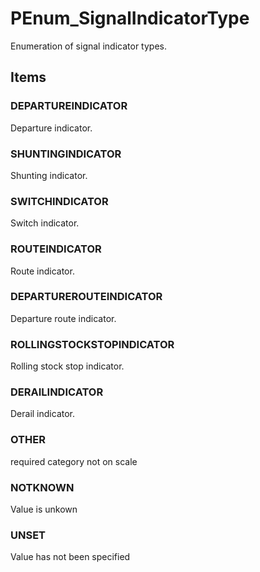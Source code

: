 # PEnum_SignalIndicatorType

Enumeration of signal indicator types.
<!-- end of short definition -->

## Items

### DEPARTUREINDICATOR
Departure indicator.

### SHUNTINGINDICATOR
Shunting indicator.

### SWITCHINDICATOR
Switch indicator.

### ROUTEINDICATOR
Route indicator.

### DEPARTUREROUTEINDICATOR
Departure route indicator.

### ROLLINGSTOCKSTOPINDICATOR
Rolling stock stop indicator.

### DERAILINDICATOR
Derail indicator.

### OTHER
required category not on scale

### NOTKNOWN
Value is unkown

### UNSET
Value has not been specified
